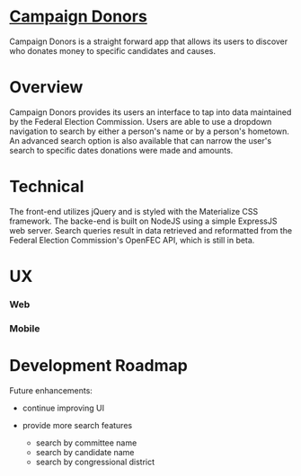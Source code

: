 # [Campaign Donors](https://campaign-donors.herokuapp.com/)

Campaign Donors is a straight forward app that allows its users to discover who donates money to specific candidates and causes.

# Overview

Campaign Donors provides its users an interface to tap into data maintained by the Federal Election Commission. Users are able to use a dropdown navigation to search by either a person's name or by a person's hometown. An advanced search option is also available that can narrow the user's search to specific dates donations were made and amounts.

# Technical

The front-end utilizes jQuery and is styled with the Materialize CSS framework. The backe-end is built on NodeJS using a simple ExpressJS web server. Search queries result in data retrieved and reformatted from the Federal Election Commission's OpenFEC API, which is still in beta.

# UX

### Web

### Mobile

# Development Roadmap

Future enhancements:

* continue improving UI

* provide more search features
    * search by committee name
    * search by candidate name
    * search by congressional district

